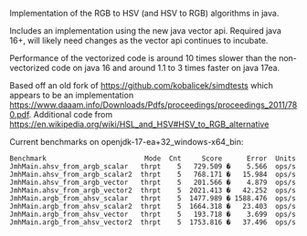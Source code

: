 Implementation of the RGB to HSV (and HSV to RGB) algorithms in java.

Includes an implementation using the new java vector api. Required java 16+, will likely need changes as the vector api continues to incubate.

Performance of the vectorized code is around 10 times slower than the non-vectorized code on java 16 and around 1.1 to 3 times faster on java 17ea.

Based off an old fork of https://github.com/kobalicek/simdtests which appears to be an implementation https://www.daaam.info/Downloads/Pdfs/proceedings/proceedings_2011/780.pdf.
Additional code from https://en.wikipedia.org/wiki/HSL_and_HSV#HSV_to_RGB_alternative

Current benchmarks on openjdk-17-ea+32_windows-x64_bin:

```
Benchmark                        Mode  Cnt     Score      Error  Units
JmhMain.ahsv_from_argb_scalar   thrpt    5   729.509 �    5.566  ops/s
JmhMain.ahsv_from_argb_scalar2  thrpt    5   768.171 �   15.984  ops/s
JmhMain.ahsv_from_argb_vector   thrpt    5   201.566 �    4.879  ops/s
JmhMain.ahsv_from_argb_vector2  thrpt    5  2021.413 �   42.252  ops/s
JmhMain.argb_from_ahsv_scalar   thrpt    5  1477.989 � 1588.476  ops/s
JmhMain.argb_from_ahsv_scalar2  thrpt    5  1664.318 �   23.403  ops/s
JmhMain.argb_from_ahsv_vector   thrpt    5   193.718 �    3.699  ops/s
JmhMain.argb_from_ahsv_vector2  thrpt    5  1753.816 �   37.496  ops/s
```
